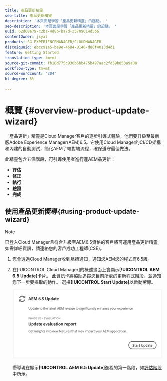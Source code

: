 ```yaml
---
title: 產品更新精靈
seo-title: 產品更新精靈
description: '本頁面是學習「產品更新精靈」的起點。 '
seo-description: '本頁面是學習「產品更新精靈」的起點。 '
uuid: 62d68e79-c2ba-4d8b-ba7d-33709014d5b6
contentOwner: jsyal
products: SG_EXPERIENCEMANAGER/CLOUDMANAGER
discoiquuid: ebcc91a5-be9e-4684-8146-d88f4013d4d1
feature: Getting Started
translation-type: tm+mt
source-git-commit: fb10d775c930b5bb475b497aac2fd59b053a9a00
workflow-type: tm+mt
source-wordcount: '204'
ht-degree: 5%

---
```



# 概覽 {#overview-product-update-wizard}

「產品更新」精靈是Cloud Manager客戶的逐步引導式體驗，他們要升級至最新版Adobe Experience Manager(AEM)6.5。它使用Cloud Manager的CI/CD架構和內建的自動測試，簡化AEM了端對端流程，確保遵守最佳做法。

此精靈包含五個階段，可引導使用者進行產AEM品更新：

* **評估**
* **修正**
* **執行**
* **驗證**
* **完成**


## 使用產品更新嚮導{#using-product-update-wizard}

>[!NOTE]
>
>已登入Cloud Manager且符合升級至AEM6.5資格的客戶將可運用產品更新精靈。 如需詳細資訊，請連絡您的客戶成功工程師(CSE)。

1. 您會透過Cloud Manager收到脈搏通知，通知您AEM您的程式有6.5版。

1. 在[!UICONTROL Cloud Manager]的概述畫面上會顯示&#x200B;**[!UICONTROL AEM 6.5 Update]**&#x200B;卡片。 此資訊卡將協助追蹤您目前所處的更新程式階段，並通知您下一步要採取的動作。 選擇&#x200B;**[!UICONTROL Start Update]**&#x200B;以啟動嚮導。

   ![](assets/Start-Update.png)

   嚮導現在顯示&#x200B;**[!UICONTROL AEM 6.5 Update]**&#x200B;進程的第一階段，如[評估階段](evaluation.md)中所示。

